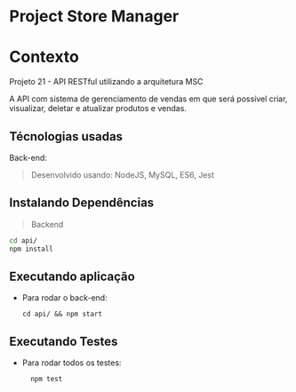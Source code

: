 # Project Store Manager

# Contexto
Projeto 21 - API RESTful utilizando a arquitetura MSC

  A API com sistema de gerenciamento de vendas em que será possível criar, visualizar, deletar e atualizar produtos e vendas.


## Técnologias usadas

Back-end:
> Desenvolvido usando: NodeJS, MySQL, ES6, Jest


## Instalando Dependências

> Backend
```bash
cd api/ 
npm install
``` 

## Executando aplicação

* Para rodar o back-end:

  ```
  cd api/ && npm start
  ```

## Executando Testes

* Para rodar todos os testes:

  ```
    npm test
  ```
